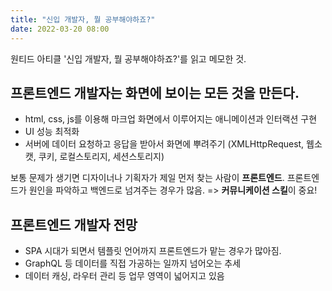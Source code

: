 ```yaml
---
title: "신입 개발자, 뭘 공부해야하죠?"
date: 2022-03-20 08:00
---
```


원티드 아티클 '신입 개발자, 뭘 공부해야하죠?'를 읽고 메모한 것.

## 프론트엔드 개발자는 화면에 보이는 모든 것을 만든다.

- html, css, js를 이용해 마크업 화면에서 이루어지는 애니메이션과 인터랙션 구현
- UI 성능 최적화
- 서버에 데이터 요청하고 응답을 받아서 화면에 뿌려주기 (XMLHttpRequest, 웹소캣, 쿠키, 로컬스토리지, 세션스토리지)

보통 문제가 생기면 디자이너나 기획자가 제일 먼저 찾는 사람이 **프론트엔드**. 프론트엔드가 원인을 파악하고 백엔드로 넘겨주는 경우가 많음. => **커뮤니케이션 스킬**이 중요!

## 프론트엔드 개발자 전망

- SPA 시대가 되면서 템플릿 언어까지 프론트엔드가 맡는 경우가 많아짐.
- GraphQL 등 데이터를 직접 가공하는 일까지 넘어오는 추세
- 데이터 캐싱, 라우터 관리 등 업무 영역이 넓어지고 있음
